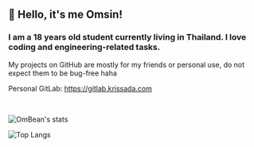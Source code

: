## 👋 Hello, it's me Omsin!
### I am a 18 years old student currently living in Thailand. I love coding and engineering-related tasks.
My projects on GitHub are mostly for my friends or personal use, do not expect them to be bug-free haha

Personal GitLab: https://gitlab.krissada.com

<br>

![OmBean's stats](https://github-readme-stats.vercel.app/api?username=OmsinKrissada&show_icons=true&theme=react&hide_border=true)

![Top Langs](https://github-readme-stats.vercel.app/api/top-langs/?username=OmsinKrissada&layout=compact&theme=react&hide_border=true)
